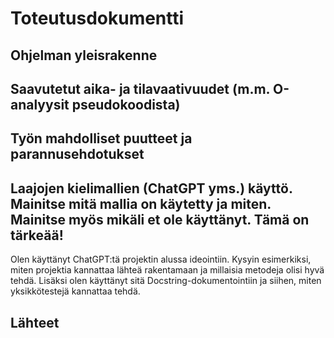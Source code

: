 # Toteutusdokumentti

## Ohjelman yleisrakenne

## Saavutetut aika- ja tilavaativuudet (m.m. O-analyysit pseudokoodista)

## Työn mahdolliset puutteet ja parannusehdotukset

## Laajojen kielimallien (ChatGPT yms.) käyttö. Mainitse mitä mallia on käytetty ja miten. Mainitse myös mikäli et ole käyttänyt. Tämä on tärkeää!

Olen käyttänyt ChatGPT:tä projektin alussa ideointiin. Kysyin esimerkiksi, miten projektia kannattaa lähteä rakentamaan ja millaisia metodeja olisi hyvä tehdä. Lisäksi olen käyttänyt sitä Docstring-dokumentointiin ja siihen, miten yksikkötestejä kannattaa tehdä.

## Lähteet
